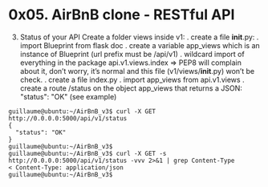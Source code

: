 # 0x05. AirBnB clone - RESTful API

3. Status of your API
Create a folder views inside v1:
  . create a file __init__.py:
	. import Blueprint from flask doc
	. create a variable app_views which is an instance of Blueprint (url prefix must be /api/v1)
	. wildcard import of everything in the package api.v1.views.index => PEP8 will complain about it, don’t worry, it’s normal and this file (v1/views/__init__.py) won’t be check.
  . create a file index.py
	. import app_views from api.v1.views
	. create a route /status on the object app_views that returns a JSON: "status": "OK" (see example)

```
guillaume@ubuntu:~/AirBnB_v3$ curl -X GET http://0.0.0.0:5000/api/v1/status
{
  "status": "OK"
}
guillaume@ubuntu:~/AirBnB_v3$
guillaume@ubuntu:~/AirBnB_v3$ curl -X GET -s http://0.0.0.0:5000/api/v1/status -vvv 2>&1 | grep Content-Type
< Content-Type: application/json
guillaume@ubuntu:~/AirBnB_v3$
```
